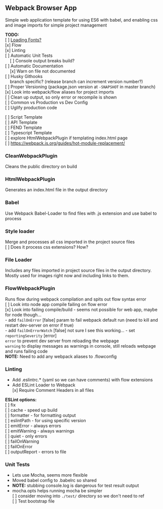 ## Webpack Browser App

Simple web application template for using ES6 with babel, and enabling css and image imports for simple project management


**TODO:**  
[ ] [Loading Fonts?](https://webpack.js.org/guides/asset-management/#loading-fonts)  
[x] Flow  
[x] Linting  
[ ] Automatic Unit Tests  
 &nbsp; &nbsp; [ ] Console output breaks build?  
[ ] Automatic Documentation  
 &nbsp; &nbsp; [x] Warn on file not documented  
[ ] Husky Githooks  
 &nbsp; &nbsp; branch specific? (release branch can increment version number?)  
[ ] Proper Versioning (package.json version at `-SNAPSHOT` in master branch)   
[x] Look into webpack/flow aliases for project imports  
[ ] Clean up output, so only error or recompile is shown  
[ ] Common vs Production vs Dev Config  
[ ] Uglify production code  

[ ] Script Template  
[ ] API Template  
[ ] FEND Template  
[ ] Typescript Template   
[ ] explore HtmlWebpackPlugin if templating index.html page  
[ ] https://webpack.js.org/guides/hot-module-replacement/  


### CleanWebpackPlugin
Cleans the public directory on build

### HtmlWebpackPlugin
Generates an index.html file in the output directory

### Babel
Use Webpack Babel-Loader to find files with .js extension and use babel to process

### Style loader
Merge and processes all css imported in the project source files  
  [ ] Does it process css extensions? How?

### File Loader
Includes any files imported in project source files in the output directory. Mostly used for images right now and including links to them.


### FlowWebpackPlugin
Runs flow during webpack compilation and spits out flow syntax error  
  [ ] Look into node app compile failing on flow error  
  [x] Look into failing compile/build - seems not possible for web app, maybe for node though...   
    - add `failOnError` [false] param to fail webpack default run (need to kill and restart dev-server on error if true)  
    - add `failOnErrorWatch` [false] not sure I see this working...
    - set `reportingSeverity` [error]  
      `error` to prevent dev server from reloading the webpage  
      `warning` to display messages as warnings in console, still reloads webpage and runs failing code  
**NOTE:** Need to add any webpack aliases to .flowconfig  

### Linting  
 - Add .eslintrc.* (yaml so we can have comments) with flow extensions   
 - Add ESLint Loader to Webpack  
 [x] Require Comment Headers in all files  

**ESLint options:**  
  [ ] fix  
  [ ] cache - speed up build  
  [ ] formatter - for formatting output  
  [ ] eslintPath - for using specific version  
  [ ] emitError - always errors  
  [ ] emitWarning - always warnings  
  [ ] quiet - only errors  
  [ ] failOnWarning  
  [ ] failOnError  
  [ ] outputReport - errors to file  

### Unit Tests
 - Lets use Mocha, seems more flexible  
 - Moved babel config to .babelrc so shared  
 - **NOTE:** stubbing console.log is dangerous for test result output  
 - mocha.opts helps running mocha be simpler  
  [ ] consider moving into `./test/` directory so we don't need to ref  
[ ] Test bootstrap file  
